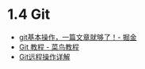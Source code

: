 # 1.4 Git

* [git基本操作，一篇文章就够了！- 掘金](https://juejin.im/post/5ae072906fb9a07a9e4ce596)
* [Git 教程 - 菜鸟教程](http://www.runoob.com/git/git-tutorial.html)
* [Git远程操作详解](http://www.ruanyifeng.com/blog/2014/06/git_remote.html)

